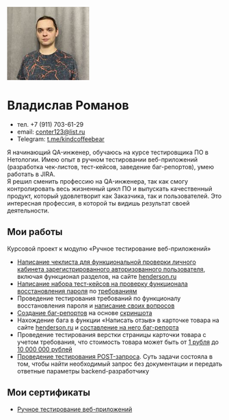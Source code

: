 ![Фото](/photo_2023-10-23_20-21-43%20копия%201.jpg)
# Владислав Романов
* тел. +7 (911) 703-61-29
* email: [conter123@list.ru](mailto:conter123@list.ru)
* Telegram: [t.me/kindcoffeebear](https://t.me/kindcoffeebear)

Я начинающий QA-инженер, обучаюсь на курсе тестировщика ПО в Нетологии. Имею опыт в ручном тестировании веб-приложений (разработка чек-листов, тест-кейсов, заведение баг-репортов), умею работать в JIRA.  
Я решил сменить профессию на QA-инженера, так как смогу контролировать весь жизненный цикл ПО и выпускать качественный продукт, который удовлетворит как Заказчика, так и пользователей. Это интересная профессия, в которой ты видишь результат своей деятельности.

## Мои работы
Курсовой проект к модулю «Ручное тестирование веб-приложений» 
* [Написание чеклиста для функциональной проверки личного кабинета зарегистрированного авторизованного пользователя](https://docs.google.com/spreadsheets/d/1wANMhEiAlk9LmA5cG4j1J4Q2gjBV6kbetAWQsZ41L0c/edit#gid=411487463), включая функционал разделов, на сайте [henderson.ru](https://henderson.ru/)
* [Написание набора тест-кейсов на проверку функционала восстановления пароля](https://docs.google.com/spreadsheets/d/1BoSzM79NnhgAII9S6oAZkbaIpcJhidZoCdvx4DhrW2k/edit#gid=603161034) по [требованиям](https://docs.google.com/document/d/130L8USTx_Yctaco-jw2BbSXiU8_iYSoc9hUEBpeVzPE/edit)
* Проведение тестирования требований по функционалу восстановления пароля и [написание своих вопросов](https://docs.google.com/document/d/1Gh2yFI9f7ITy2NxQjzNCqL_UzOMZtauhp1k4M_vfUhQ/edit)
* [Создание баг-репортов](https://docs.google.com/spreadsheets/d/1h_nEN-VcGbNH4eHMpWOMN83arq3zLQ6wRl0age-gDpU/edit#gid=413511226) на основе [скриншота](https://drive.google.com/file/d/1ucv3JFqEGY7ijVtP0Qn0BrdV2ipqYu37/view)
* Нахождение бага в функции «Написать отзыв» в карточке товара на сайте [henderson.ru](https://henderson.ru/) и [составление на него баг-репорта](https://docs.google.com/spreadsheets/d/1ddi3miD4WR2YznzOSxg0KdgPZCBAyl1cBr_fnJl_RRE/edit#gid=0)
* Проведение тестирования верстки страницы карточки товара с учетом требования, что стоимость товара может быть от [1 рубля](https://monosnap.com/file/sRFUFlSyPYznnoliIPzH8312RyQOzQ) до [10 000 000 рублей](https://monosnap.com/file/noxDP2QPe2eRgSiJtVOQ8vJrYVYSz1) 
* [Проведение тестирования POST-запроса](https://monosnap.com/file/FFzaSsAe0pLgyd6LZkXunoPZbTjxdb). Суть задачи состояла в том, чтобы найти необходимый запрос без документации и передать ответные параметры backend-разработчику


## Мои сертификаты
*  [Ручное тестирование веб-приложений](Ручное%20тестирование.pdf)
